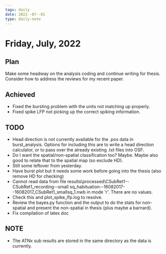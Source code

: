 ```yaml
---
tags: daily
date: 2022--07--01
type: daily-note
---
```


# Friday, July, 2022

## Plan

Make some headway on the analysis coding and continue writing for thesis.
Consider how to address the reviews for my recent paper.

## Achieved

- Fixed the bursting problem with the units not matching up properly.
- Fixed spike LFP not picking up the correct spiking information.

## TODO

- Head direction is not currently available for the .pos data in burst_analysis. Options for including this are to write a head direction calculator, or to pass over the already existing .txt files into OSF.
- Do I want the spatial/non-spatial classification too? Maybe. Maybe also good to relate that to the spatial map (so exclude HD).
- Still some leftover from yesterday.
- Have burst plot but it needs some work before going into the thesis (also remove HD for checking)
- Cannot read data from file results\processed\CSubRet1--CSubRet1_recording--small sq_habituation--16082017--16082017_CSubRet1_smallsq_1.nwb in mode 'r'. There are no values.
- Check this and plot_spike_lfp.log to resolve.
- Review the bayes.py function and the output to do the stats for non-spatial and present the non-spatial in thesis (plus maybe a barnard).
- Fix compilation of latex doc

## NOTE

- The ATNx sub results are stored in the same directory as the data is currently.